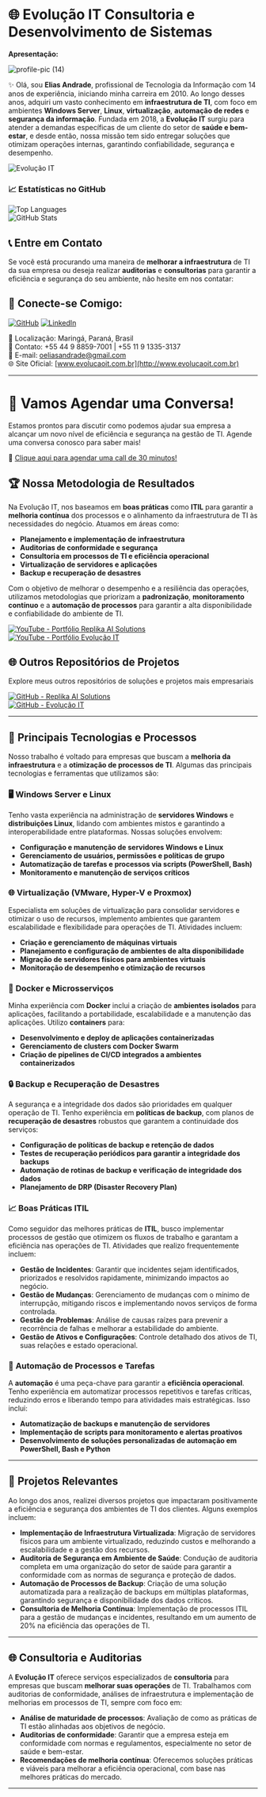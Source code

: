 # 🌐 Evolução IT Consultoria e Desenvolvimento de Sistemas

**Apresentação:**

![profile-pic (14)](https://github.com/user-attachments/assets/dac99ac7-c043-4852-b989-eff0d6b575f3)


✨ Olá, sou **Elias Andrade**, profissional de Tecnologia da Informação com 14 anos de experiência, iniciando minha carreira em 2010. Ao longo desses anos, adquiri um vasto conhecimento em **infraestrutura de TI**, com foco em ambientes **Windows Server**, **Linux**, **virtualização**, **automação de redes** e **segurança da informação**. Fundada em 2018, a **Evolução IT** surgiu para atender a demandas específicas de um cliente do setor de **saúde e bem-estar**, e desde então, nossa missão tem sido entregar soluções que otimizam operações internas, garantindo confiabilidade, segurança e desempenho.

![Evolução IT](https://img.shields.io/badge/Evolução_IT-Consultoria_Brasil-brightgreen?style=for-the-badge&logo=github)


### 📈 Estatísticas no GitHub

![Top Languages](https://github-readme-stats.vercel.app/api/top-langs/?username=chaos4455&layout=compact&theme=dark)  
![GitHub Stats](https://github-readme-stats.vercel.app/api?username=chaos4455&show_icons=true&theme=dark)


## 📞 Entre em Contato

Se você está procurando uma maneira de **melhorar a infraestrutura** de TI da sua empresa ou deseja realizar **auditorias** e **consultorias** para garantir a eficiência e segurança do seu ambiente, não hesite em nos contatar:

## 🔗 **Conecte-se Comigo**:

[![GitHub](https://img.shields.io/badge/GitHub-Elias%20Andrade-181717?style=flat-square&logo=github)](https://github.com/chaos4455)
[![LinkedIn](https://img.shields.io/badge/LinkedIn-Elias%20Andrade-0A66C2?style=flat-square&logo=linkedin)](https://linkedin.com/in/itilmgf)


📍 Localização: Maringá, Paraná, Brasil  
📱 Contato: +55 44 9 8859-7001 | +55 11 9 1335-3137  
📧 E-mail: oeliasandrade@gmail.com  
🌐 Site Oficial: [www.evolucaoit.com.br](http://www.evolucaoit.com.br)

---

# 🚀 Vamos Agendar uma Conversa!

Estamos prontos para discutir como podemos ajudar sua empresa a alcançar um novo nível de eficiência e segurança na gestão de TI. Agende uma conversa conosco para saber mais!

📅 [Clique aqui para agendar uma call de 30 minutos!](https://calendly.com/oeliasandrade/30min)


## 🏆 Nossa Metodologia de Resultados
Na Evolução IT, nos baseamos em **boas práticas** como **ITIL** para garantir a **melhoria contínua** dos processos e o alinhamento da infraestrutura de TI às necessidades do negócio. Atuamos em áreas como:

- **Planejamento e implementação de infraestrutura**
- **Auditorias de conformidade e segurança**
- **Consultoria em processos de TI e eficiência operacional**
- **Virtualização de servidores e aplicações**
- **Backup e recuperação de desastres**

Com o objetivo de melhorar o desempenho e a resiliência das operações, utilizamos metodologias que priorizam a **padronização**, **monitoramento contínuo** e a **automação de processos** para garantir a alta disponibilidade e confiabilidade do ambiente de TI.

[![YouTube - Portfólio Replika AI Solutions](https://img.shields.io/badge/Portfólio_Replika_AI-YouTube-red?logo=youtube)](https://www.youtube.com/@Replika-AI-Solutions) 
[![YouTube - Portfólio Evolução IT](https://img.shields.io/badge/Portfólio_Evolução_IT-YouTube-red?logo=youtube)](https://www.youtube.com/@evolucaoit-replikasistemas)

## 🌐 Outros Repositórios de Projetos

Explore meus outros repositórios de soluções e projetos mais empresariais

[![GitHub - Replika AI Solutions](https://img.shields.io/badge/Repositório_Replika_AI_Solutions-GitHub-black?logo=github)](https://github.com/replika-ai-solutions)  
[![GitHub - Evolução IT](https://img.shields.io/badge/Repositório_Evolução_IT-GitHub-black?logo=github)](https://github.com/evolucaoit)

---

## 🔧 Principais Tecnologias e Processos

Nosso trabalho é voltado para empresas que buscam a **melhoria da infraestrutura** e a **otimização de processos de TI**. Algumas das principais tecnologias e ferramentas que utilizamos são:

### 🖥️ **Windows Server e Linux**
Tenho vasta experiência na administração de **servidores Windows** e **distribuições Linux**, lidando com ambientes mistos e garantindo a interoperabilidade entre plataformas. Nossas soluções envolvem:

- **Configuração e manutenção de servidores Windows e Linux**
- **Gerenciamento de usuários, permissões e políticas de grupo**
- **Automatização de tarefas e processos via scripts (PowerShell, Bash)**
- **Monitoramento e manutenção de serviços críticos**

### 🌐 **Virtualização (VMware, Hyper-V e Proxmox)**
Especialista em soluções de virtualização para consolidar servidores e otimizar o uso de recursos, implemento ambientes que garantem escalabilidade e flexibilidade para operações de TI. Atividades incluem:

- **Criação e gerenciamento de máquinas virtuais**
- **Planejamento e configuração de ambientes de alta disponibilidade**
- **Migração de servidores físicos para ambientes virtuais**
- **Monitoração de desempenho e otimização de recursos**

### 🐳 **Docker e Microsserviços**
Minha experiência com **Docker** inclui a criação de **ambientes isolados** para aplicações, facilitando a portabilidade, escalabilidade e a manutenção das aplicações. Utilizo **containers** para:

- **Desenvolvimento e deploy de aplicações containerizadas**
- **Gerenciamento de clusters com Docker Swarm**
- **Criação de pipelines de CI/CD integrados a ambientes containerizados**

### 🔒 **Backup e Recuperação de Desastres**
A segurança e a integridade dos dados são prioridades em qualquer operação de TI. Tenho experiência em **políticas de backup**, com planos de **recuperação de desastres** robustos que garantem a continuidade dos serviços:

- **Configuração de políticas de backup e retenção de dados**
- **Testes de recuperação periódicos para garantir a integridade dos backups**
- **Automação de rotinas de backup e verificação de integridade dos dados**
- **Planejamento de DRP (Disaster Recovery Plan)**

### 📈 **Boas Práticas ITIL**
Como seguidor das melhores práticas de **ITIL**, busco implementar processos de gestão que otimizem os fluxos de trabalho e garantam a eficiência nas operações de TI. Atividades que realizo frequentemente incluem:

- **Gestão de Incidentes**: Garantir que incidentes sejam identificados, priorizados e resolvidos rapidamente, minimizando impactos ao negócio.
- **Gestão de Mudanças**: Gerenciamento de mudanças com o mínimo de interrupção, mitigando riscos e implementando novos serviços de forma controlada.
- **Gestão de Problemas**: Análise de causas raízes para prevenir a recorrência de falhas e melhorar a estabilidade do ambiente.
- **Gestão de Ativos e Configurações**: Controle detalhado dos ativos de TI, suas relações e estado operacional.

### 🔄 **Automação de Processos e Tarefas**
A **automação** é uma peça-chave para garantir a **eficiência operacional**. Tenho experiência em automatizar processos repetitivos e tarefas críticas, reduzindo erros e liberando tempo para atividades mais estratégicas. Isso inclui:

- **Automatização de backups e manutenção de servidores**
- **Implementação de scripts para monitoramento e alertas proativos**
- **Desenvolvimento de soluções personalizadas de automação em PowerShell, Bash e Python**

---

## 📂 Projetos Relevantes

Ao longo dos anos, realizei diversos projetos que impactaram positivamente a eficiência e segurança dos ambientes de TI dos clientes. Alguns exemplos incluem:

- **Implementação de Infraestrutura Virtualizada**: Migração de servidores físicos para um ambiente virtualizado, reduzindo custos e melhorando a escalabilidade e a gestão dos recursos.
- **Auditoria de Segurança em Ambiente de Saúde**: Condução de auditoria completa em uma organização do setor de saúde para garantir a conformidade com as normas de segurança e proteção de dados.
- **Automação de Processos de Backup**: Criação de uma solução automatizada para a realização de backups em múltiplas plataformas, garantindo segurança e disponibilidade dos dados críticos.
- **Consultoria de Melhoria Contínua**: Implementação de processos ITIL para a gestão de mudanças e incidentes, resultando em um aumento de 20% na eficiência das operações de TI.

---

## 🌐 Consultoria e Auditorias

A **Evolução IT** oferece serviços especializados de **consultoria** para empresas que buscam **melhorar suas operações** de TI. Trabalhamos com auditorias de conformidade, análises de infraestrutura e implementação de melhorias em processos de TI, sempre com foco em:

- **Análise de maturidade de processos**: Avaliação de como as práticas de TI estão alinhadas aos objetivos de negócio.
- **Auditorias de conformidade**: Garantir que a empresa esteja em conformidade com normas e regulamentos, especialmente no setor de saúde e bem-estar.
- **Recomendações de melhoria contínua**: Oferecemos soluções práticas e viáveis para melhorar a eficiência operacional, com base nas melhores práticas do mercado.

---
